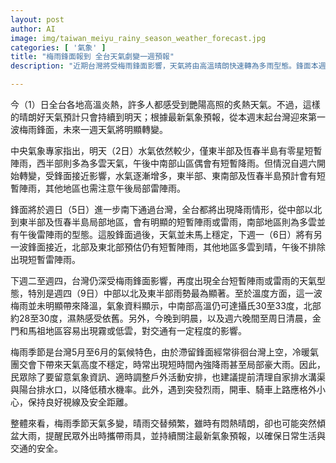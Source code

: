 ```yaml
---
layout: post
author: AI
image: img/taiwan_meiyu_rainy_season_weather_forecast.jpg
categories: [ '氣象' ]
title: "梅雨鋒面報到 全台天氣劇變一週預報"
description: "近期台灣將受梅雨鋒面影響，天氣將由高溫晴朗快速轉為多雨型態。鋒面本週末接近，全台將出現強降雨及局部雷雨，高溫依然濕熱，中南部最高達33度。週日至下週持續有鋒面通過，北中東雨勢顯著，外出請記得攜帶雨具並留意交通安全。"

---
```

今（1）日全台各地高溫炎熱，許多人都感受到艷陽高照的炙熱天氣。不過，這樣的晴朗好天氣預計只會持續到明天；根據最新氣象預報，從本週末起台灣迎來第一波梅雨鋒面，未來一週天氣將明顯轉變。

中央氣象專家指出，明天（2日）水氣依然較少，僅東半部及恆春半島有零星短暫陣雨，西半部則多為多雲天氣，午後中南部山區偶會有短暫降雨。但情況自週六開始轉變，受鋒面接近影響，水氣逐漸增多，東半部、東南部及恆春半島預計會有短暫陣雨，其他地區也需注意午後局部雷陣雨。

鋒面將於週日（5日）進一步南下通過台灣，全台都將出現降雨情形，從中部以北到東半部及恆春半島局部地區，會有明顯的短暫陣雨或雷雨，南部地區則為多雲並有午後雷陣雨的型態。這股鋒面過後，天氣並未馬上穩定，下週一（6日）將有另一波鋒面接近，北部及東北部預估仍有短暫陣雨，其他地區多雲到晴，午後不排除出現短暫雷陣雨。

下週二至週四，台灣仍深受梅雨鋒面影響，再度出現全台短暫陣雨或雷雨的天氣型態，特別是週四（9日）中部以北及東半部雨勢最為顯著。至於溫度方面，這一波梅雨並未明顯帶來降溫，氣象資料顯示，中南部高溫仍可達攝氏30至33度，北部約28至30度，濕熱感受依舊。另外，今晚到明晨，以及週六晚間至周日清晨，金門和馬祖地區容易出現霧或低雲，對交通有一定程度的影響。

梅雨季節是台灣5月至6月的氣候特色，由於滯留鋒面經常徘徊台灣上空，冷暖氣團交會下帶來天氣高度不穩定，時常出現短時間內強降雨甚至局部豪大雨。因此，民眾除了要留意氣象資訊、適時調整戶外活動安排，也建議提前清理自家排水溝渠與陽台排水口，以降低積水機率。此外，遇到突發烈雨，開車、騎車上路應格外小心，保持良好視線及安全距離。

整體來看，梅雨季節天氣多變，晴雨交替頻繁，雖時有悶熱晴朗，卻也可能突然傾盆大雨，提醒民眾外出時攜帶雨具，並持續關注最新氣象預報，以確保日常生活與交通的安全。